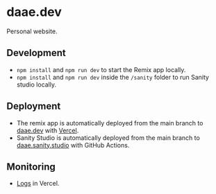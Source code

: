 # daae.dev

Personal website.

## Development

- `npm install` and `npm run dev` to start the Remix app locally.
- `npm install` and `npm run dev` inside the `/sanity` folder to run Sanity studio locally.

## Deployment

- The remix app is automatically deployed from the main branch to [daae.dev](https://daae.dev) with [Vercel](https://vercel.com/petterdaae/daae-dev/deployments).
- Sanity Studio is automatically deployed from the main branch to [daae.sanity.studio](https://daae.sanity.studio) with GitHub Actions.

## Monitoring

- [Logs](https://vercel.com/petterdaae/daae-dev/logs) in Vercel.

